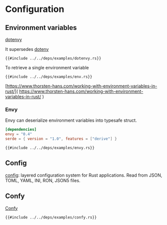 # Configuration

## Environment variables

[dotenvy]( https://crates.io/crates/dotenvy )

It supersedes [dotenv]( https://crates.io/crates/dotenv )

```rust,editable,ignore
{{#include ../../deps/examples/dotenvy.rs}}
```

To retrieve a single environment variable

```rust,editable,,should_panic
{{#include ../../deps/examples/env.rs}}
```

[https://www.thorsten-hans.com/working-with-environment-variables-in-rust/]( https://www.thorsten-hans.com/working-with-environment-variables-in-rust/ )

### Envy

Envy can deserialize environment variables into typesafe struct.

```toml
[dependencies]
envy = "0.4"
serde = { version = "1.0", features = ["derive"] }
```

```rust,editable,ignore
{{#include ../../deps/examples/envy.rs}}
```

## Config

[config]( https://crates.io/crates/config ): layered configuration system for Rust applications. Read from JSON, TOML, YAML, INI, RON, JSON5 files.

## Confy

[Confy]( https://docs.rs/confy/latest/confy/index.html )

```rust,editable,ignore
{{#include ../../deps/examples/confy.rs}}
```
